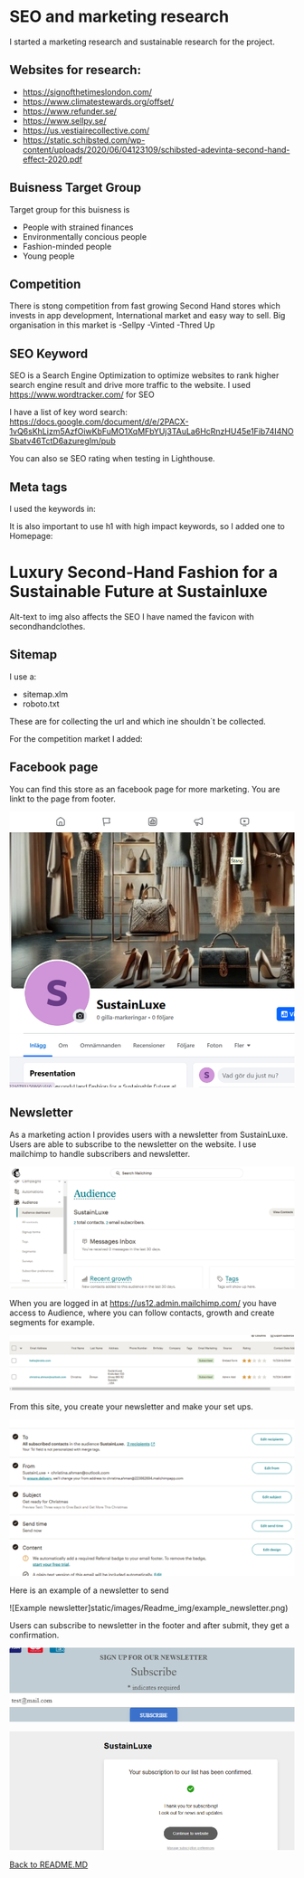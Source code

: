 
# SEO and marketing research

I started a marketing research and sustainable research for the project.

##  Websites for research:
* https://signofthetimeslondon.com/
* https://www.climatestewards.org/offset/
* https://www.refunder.se/
* https://www.sellpy.se/
* https://us.vestiairecollective.com/
* https://static.schibsted.com/wp-content/uploads/2020/06/04123109/schibsted-adevinta-second-hand-effect-2020.pdf

## Buisness Target Group
Target group for this buisness is
* People with strained finances
* Environmentally concious people
* Fashion-minded people
* Young people 

## Competition 
There is stong competition from fast growing Second Hand stores which invests in app development, International market and easy way to sell.
Big organisation in this market is
-Sellpy
-Vinted
-Thred Up

## SEO Keyword 

SEO is a Search Engine Optimization to optimize websites to rank higher search engine result and drive more traffic to the website.
I used https://www.wordtracker.com/ for SEO

I have a list of key word search:
https://docs.google.com/document/d/e/2PACX-1vQ6sKhLizm5AzfOiwKbFuMO1XqMFbYUj3TAuLa6HcRnzHU45e1Fib74I4NOSbatv46TctD6azuregIm/pub

You can also se SEO rating when testing in Lighthouse.

## Meta tags

I used the keywords in:

<title>Sustainluxe | Luxury Second-Hand Fashion, Climate Smart & Sustainable</title>
<meta name="description" content="Discover Sustainluxe – premium second-hand designer fashion with a climate-smart mission. Shop quality, eco-friendly clothes and make a sustainable impact." />
<meta name="keywords" content="second hand, luxury second hand fashion, online second hand stores, eco-friendly fashion, vintage fashion, sustainable fashion, designer second hand, climate smart fashion, used clothes, quality clothes, carbon saving, footprint, circular fashion, save the world, second hand effect, CO2 savings" />

It is also important to use h1 with high impact keywords, so I added one to Homepage:
<h1 class="text-center">Luxury Second-Hand Fashion for a Sustainable Future at Sustainluxe</h1>

Alt-text to img also affects the SEO
I have named the favicon with secondhandclothes.

## Sitemap

I use a:
- sitemap.xlm
- roboto.txt

These are for collecting the url and which ine shouldn´t be collected.

For the competition market I added:
## Facebook page

You can find this store as an facebook page for more marketing.
You are linkt to the page from footer.

![Facebook](static/images/Readme_img/facebook.png)

## Newsletter

As a marketing action I provides users with a newsletter from SustainLuxe.
Users are able to subscribe to the newsletter on the website.
I use mailchimp to handle subscribers and newsletter.

![mailschimp](static/images/Readme_img/mailchimp.png)

When you are logged in at https://us12.admin.mailchimp.com/ you have access to Audience, where you can follow contacts, growth and create segments for example.

![contacts](static/images/Readme_img/contacts.png)

From this site, you create your newsletter and make your set ups.

![Setup Mail](static/images/Readme_img/setup_mail.png)

Here is an example of a newsletter to send

![Example newsletter]static/images/Readme_img/example_newsletter.png)

Users can subscribe to newsletter in the footer and after submit, they get a confirmation.

![Newsletter](static/images/Readme_img/newsletter.png)

![Newslette subscribed](static/images/Readme_img/newsletter_subscribed.png)





[Back to README.MD](README.md)
